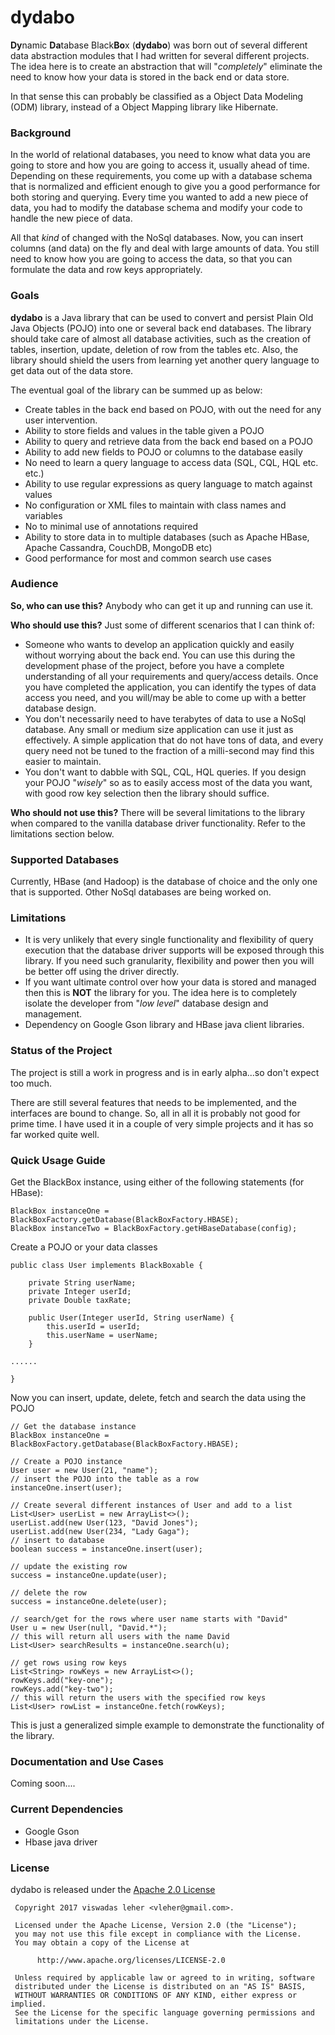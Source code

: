 # dydabo
**Dy**namic **Da**tabase Black**Bo**x (**dydabo**) was born out of several different data abstraction modules that I had written for several different projects.
The idea here is to create an abstraction that will "*completely*" eliminate the need to know how your data is stored in the back end or data store.

In that sense this can probably be classified as a Object Data Modeling (ODM) library, instead of a Object Mapping library like Hibernate.

### Background

In the world of relational databases, you need to know what data you are going to store and how you are going to access it, usually ahead of time. Depending on these requirements, you come up with a database schema that is normalized and efficient enough to give you a good performance for both storing and querying. Every time you wanted to add a new piece of data, you had to modify the database schema and modify your code to handle the new piece of data.

All that *kind* of changed with the NoSql databases. Now, you can insert columns (and data) on the fly and deal with large amounts of data. You still need to know how you are going to access the data, so that you can formulate the data and row keys appropriately.

### Goals

**dydabo** is a Java library that can be used to convert and persist Plain Old Java Objects (POJO) into one or several back end databases. The library should take care of almost all database activities, such as the creation of tables, insertion, update, deletion of row from the tables etc. Also, the library should shield the users from learning yet another query language to get data out of the data store.

The eventual goal of the library can be summed up as below:

* Create tables in the back end based on POJO, with out the need for any user intervention.
* Ability to store fields and values in the table given a POJO
* Ability to query and retrieve data from the back end based on a POJO
* Ability to add new fields to POJO or columns to the database easily
* No need to learn a query language to access data (SQL, CQL, HQL etc. etc.)
* Ability to use regular expressions as query language to match against values
* No configuration or XML files to maintain with class names and variables
* No to minimal use of annotations required
* Ability to store data in to multiple databases (such as Apache HBase, Apache Cassandra, CouchDB, MongoDB etc)
* Good performance for most and common search use cases


### Audience

**So, who can use this?** Anybody who can get it up and running can use it. 

**Who should use this?** Just some of different scenarios that I can think of:

* Someone who wants to develop an application quickly and easily without worrying about the back end. You can use this during the development phase of the project, before you have a complete understanding of all your requirements and query/access details. Once you have completed the application, you can identify the types of data access you need, and you will/may be able to come up with a better database design.
* You don't necessarily need to have terabytes of data to use a NoSql database. Any small or medium size application can use it just as effectively. A simple application that do not have tons of data, and every query need not be tuned to the fraction of a milli-second may find this easier to maintain.
* You don't want to dabble with SQL, CQL, HQL queries. If you design your POJO "*wisely*" so as to easily access most of the data you want, with good row key selection then the library should suffice. 

**Who should not use this?** There will be several limitations to the library when compared to the vanilla database driver functionality. Refer to the limitations section below.


### Supported Databases

Currently, HBase (and Hadoop) is the database of choice and the only one that is supported. Other NoSql databases are being worked on.

### Limitations

* It is very unlikely that every single functionality and flexibility of query execution that the database driver supports will be exposed through this library. If you need such granularity, flexibility and power then you will be better off using the driver directly.
* If you want ultimate control over how your data is stored and managed then this is **NOT** the library for you. The idea here is to completely isolate the developer from "*low level*" database design and management.
* Dependency on Google Gson library and HBase java client libraries.


### Status of the Project

The project is still a work in progress and is in early alpha...so don't expect too much. 

There are still several features that needs to be implemented, and the interfaces are bound to change. So, all in all it is probably not good for prime time. I have used it in a couple of very simple projects and it has so far worked quite well.

### Quick Usage Guide


Get the BlackBox instance, using either of the following statements (for HBase):

~~~~~~~~~~~~~~~~~~~~~~~~~~~~~~~~~~
BlackBox instanceOne = BlackBoxFactory.getDatabase(BlackBoxFactory.HBASE);
BlackBox instanceTwo = BlackBoxFactory.getHBaseDatabase(config);
~~~~~~~~~~~~~~~~~~~~~~~~~~~~~~~~~~

Create a POJO or your data classes

~~~~~~~~~~~~~~~~~~~~~~~~~~~~~~~~~~~~~~~~~~~~~~~~~~~~~~
public class User implements BlackBoxable {

	private String userName;
	private Integer userId;
	private Double taxRate;

	public User(Integer userId, String userName) {
		this.userId = userId;
		this.userName = userName;
	}

......

}
~~~~~~~~~~~~~~~~~~~~~~~~~~~~~~~~~~~~~~~~~~~~~~~~~~~~~~~~

Now you can insert, update, delete, fetch and search the data using the POJO

~~~~~~~~~~~~~~~~~~~~~~~~~~~~~~~~~~~~~~~~~~~~~~~~~~~~~~~~
// Get the database instance 
BlackBox instanceOne = BlackBoxFactory.getDatabase(BlackBoxFactory.HBASE);

// Create a POJO instance
User user = new User(21, "name");
// insert the POJO into the table as a row
instanceOne.insert(user);

// Create several different instances of User and add to a list
List<User> userList = new ArrayList<>();
userList.add(new User(123, "David Jones");
userList.add(new User(234, "Lady Gaga");
// insert to database
boolean success = instanceOne.insert(user);

// update the existing row
success = instanceOne.update(user);

// delete the row
success = instanceOne.delete(user);

// search/get for the rows where user name starts with "David" 
User u = new User(null, "David.*");
// this will return all users with the name David
List<User> searchResults = instanceOne.search(u);

// get rows using row keys
List<String> rowKeys = new ArrayList<>();
rowKeys.add("key-one");
rowKeys.add("key-two");
// this will return the users with the specified row keys
List<User> rowList = instanceOne.fetch(rowKeys);
~~~~~~~~~~~~~~~~~~~~~~~~~~~~~~~~~~~~~~~~~~~~~~~~~~~~~~~~~

This is just a generalized simple example to demonstrate the functionality of the library.

### Documentation and Use Cases

Coming soon....

### Current Dependencies


 * Google Gson 
 * Hbase java driver
 
### License

dydabo is released under the [Apache 2.0 License](https://www.apache.org/licenses/LICENSE-2.0  "Apache 2.0 License") 

````
 Copyright 2017 viswadas leher <vleher@gmail.com>.

 Licensed under the Apache License, Version 2.0 (the "License");
 you may not use this file except in compliance with the License.
 You may obtain a copy of the License at

      http://www.apache.org/licenses/LICENSE-2.0

 Unless required by applicable law or agreed to in writing, software
 distributed under the License is distributed on an "AS IS" BASIS,
 WITHOUT WARRANTIES OR CONDITIONS OF ANY KIND, either express or implied.
 See the License for the specific language governing permissions and
 limitations under the License.

````







